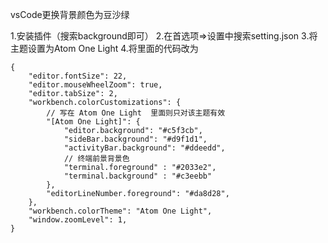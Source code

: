 vsCode更换背景颜色为豆沙绿

1.安装插件（搜索background即可）
2.在首选项=>设置中搜索setting.json
3.将主题设置为Atom One Light
4.将里面的代码改为
```
{
    "editor.fontSize": 22,
    "editor.mouseWheelZoom": true,
    "editor.tabSize": 2,
    "workbench.colorCustomizations": {
    	// 写在 Atom One Light  里面则只对该主题有效
        "[Atom One Light]": {
            "editor.background": "#c5f3cb",  
	        "sideBar.background": "#d9f1d1",
            "activityBar.background": "#ddeedd", 
            // 终端前景背景色
            "terminal.foreground" : "#2033e2",
            "terminal.background" : "#c3eebb"
        },
        "editorLineNumber.foreground": "#da8d28",
    },
    "workbench.colorTheme": "Atom One Light",
    "window.zoomLevel": 1,
}
```